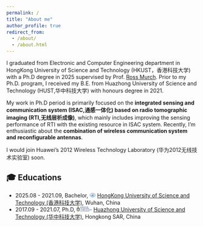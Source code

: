 ```yaml
---
permalink: /
title: "About me"
author_profile: true
redirect_from: 
  - /about/
  - /about.html
---
```


I graduated from Electronic and Computer Engineering department in HongKong University of Science and Technology (HKUST，香港科技大学) with a Ph.D degree in 2025 supervised by Prof. [Ross Murch](https://eermurch.home.ece.ust.hk/). Prior to my Ph.D. program, I received my B.E. from Huazhong University of Science and Technology (HUST,华中科技大学) with honours degree in 2021.

My work in Ph.D period is primarily focused on the **integrated sensing and communication system (ISAC,通感一体化) based on radio tomographic imaging (RTI,无线层析成像)**, which mainly includes improving the sensing performance of RTI with the existing resource in ISAC system. Recently, I’m enthusiastic about the **combination of wireless communication system and reconfigurable antennas**.

I would join Huawei’s 2012 Wireless Technology Laboratory (华为2012无线技术实验室) soon.

🎓︎ Educations
------
- 2025.08 - 2021.09, Bachelor, <img src="/images/HUST_logo.png" width="16"> [HongKong University of Science and Technology (香港科技大学)](https://ece.hkust.edu.hk/), Wuhan, China
- 2017.09 - 2021.07, Ph.D, <img src="/images/HKUST_logo.png" width="40"> [Huazhong University of Science and Technology (华中科技大学)](https://ei.hust.edu.cn/), Hongkong SAR, China
